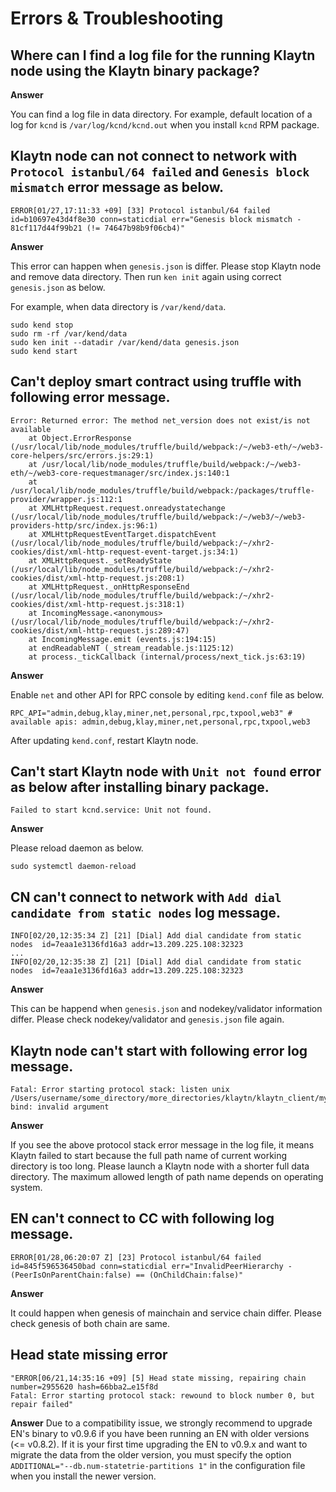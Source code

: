 # Errors & Troubleshooting <a id="errors-troubleshooting"></a>

## Where can I find a log file for the running Klaytn node using the Klaytn binary package? <a id="where-can-i-find-a-log-file-for-the-running-klaytn-node-using-the-klaytn-binary"></a>

**Answer**

You can find a log file in data directory. For example, default location of a log for `kcnd` is `/var/log/kcnd/kcnd.out` when you install `kcnd` RPM package.

## Klaytn node can not connect to network with `Protocol istanbul/64 failed` and `Genesis block mismatch` error message as below. <a id="klaytn-node-can-not-connect-to-network-with-protocol-istanbul-64-failed-and-gene"></a>

```
ERROR[01/27,17:11:33 +09] [33] Protocol istanbul/64 failed               id=b10697e43d4f8e30 conn=staticdial err="Genesis block mismatch - 81cf117d44f99b21 (!= 74647b98b9f06cb4)"
```

**Answer**

This error can happen when `genesis.json` is differ.
Please stop Klaytn node and remove data directory. Then run `ken init` again using correct `genesis.json` as below.

For example, when data directory is `/var/kend/data`.
```
sudo kend stop
sudo rm -rf /var/kend/data
sudo ken init --datadir /var/kend/data genesis.json
sudo kend start
```


## Can't deploy smart contract using truffle with following error message. <a id="can-t-deploy-smart-contract-using-truffle-with-following-error-message"></a>

```
Error: Returned error: The method net_version does not exist/is not available
    at Object.ErrorResponse (/usr/local/lib/node_modules/truffle/build/webpack:/~/web3-eth/~/web3-core-helpers/src/errors.js:29:1)
    at /usr/local/lib/node_modules/truffle/build/webpack:/~/web3-eth/~/web3-core-requestmanager/src/index.js:140:1
    at /usr/local/lib/node_modules/truffle/build/webpack:/packages/truffle-provider/wrapper.js:112:1
    at XMLHttpRequest.request.onreadystatechange (/usr/local/lib/node_modules/truffle/build/webpack:/~/web3/~/web3-providers-http/src/index.js:96:1)
    at XMLHttpRequestEventTarget.dispatchEvent (/usr/local/lib/node_modules/truffle/build/webpack:/~/xhr2-cookies/dist/xml-http-request-event-target.js:34:1)
    at XMLHttpRequest._setReadyState (/usr/local/lib/node_modules/truffle/build/webpack:/~/xhr2-cookies/dist/xml-http-request.js:208:1)
    at XMLHttpRequest._onHttpResponseEnd (/usr/local/lib/node_modules/truffle/build/webpack:/~/xhr2-cookies/dist/xml-http-request.js:318:1)
    at IncomingMessage.<anonymous> (/usr/local/lib/node_modules/truffle/build/webpack:/~/xhr2-cookies/dist/xml-http-request.js:289:47)
    at IncomingMessage.emit (events.js:194:15)
    at endReadableNT (_stream_readable.js:1125:12)
    at process._tickCallback (internal/process/next_tick.js:63:19)
```

**Answer**

Enable `net` and other API for RPC console by editing `kend.conf` file as below.

```
RPC_API="admin,debug,klay,miner,net,personal,rpc,txpool,web3" # available apis: admin,debug,klay,miner,net,personal,rpc,txpool,web3
```
After updating `kend.conf`, restart Klaytn node.


## Can't start Klaytn node with `Unit not found` error as below after installing binary package. <a id="can-t-start-klaytn-node-with-unit-not-found-error-as-below-after-installing-bina"></a>

```
Failed to start kcnd.service: Unit not found.
```

**Answer**

Please reload daemon as below.

```
sudo systemctl daemon-reload
```

## CN can't connect to network with `Add dial candidate from static nodes` log message. <a id="cn-can-t-connect-to-network-with-add-dial-candidate-from-static-nodes-log-messag"></a>

```
INFO[02/20,12:35:34 Z] [21] [Dial] Add dial candidate from static nodes  id=7eaa1e3136fd16a3 addr=13.209.225.108:32323
...
INFO[02/20,12:35:38 Z] [21] [Dial] Add dial candidate from static nodes  id=7eaa1e3136fd16a3 addr=13.209.225.108:32323
```

**Answer**

This can be happend when `genesis.json` and nodekey/validator information differ.
Please check nodekey/validator and `genesis.json` file again.

## Klaytn node can't start with following error log message. <a id="klaytn-node-can-t-start-with-following-error-log-message"></a>

```
Fatal: Error starting protocol stack: listen unix /Users/username/some_directory/more_directories/klaytn/klaytn_client/my_test_klaytn/data/dd/klay.ipc: bind: invalid argument
```

**Answer**

If you see the above protocol stack error message in the log file, it means Klaytn failed to start because the full path name of current working directory is too long. Please launch a Klaytn node with a shorter full data directory. The maximum allowed length of path name depends on operating system.


## EN can't connect to CC with following log message. <a id="en-can-t-connect-to-cc-with-following-log-message"></a>

```
ERROR[01/28,06:20:07 Z] [23] Protocol istanbul/64 failed id=845f596536450bad conn=staticdial err="InvalidPeerHierarchy - (PeerIsOnParentChain:false) == (OnChildChain:false)"
```

**Answer**

It could happen when genesis of mainchain and service chain differ. Please check genesis of both chain are same.

## Head state missing error <a id="head-state-missing-error"></a>

```
"ERROR[06/21,14:35:16 +09] [5] Head state missing, repairing chain       number=2955620 hash=66bba2…e15f8d
Fatal: Error starting protocol stack: rewound to block number 0, but repair failed"
```

**Answer**
Due to a compatibility issue, we strongly recommend to upgrade EN's binary to v0.9.6 if you have been running an EN with older versions (<= v0.8.2). If it is your first time upgrading the EN to v0.9.x and want to migrate the data from the older version, you must specify the option `ADDITIONAL="--db.num-statetrie-partitions 1"` in the configuration file when you install the newer version.
